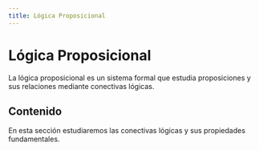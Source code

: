 ```yaml
---
title: Lógica Proposicional
---
```


# Lógica Proposicional

La lógica proposicional es un sistema formal que estudia proposiciones y sus relaciones mediante conectivas lógicas.

## Contenido

En esta sección estudiaremos las conectivas lógicas y sus propiedades fundamentales.
